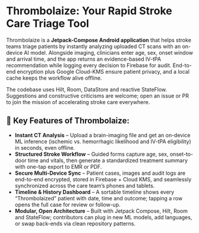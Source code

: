 <h1>Thrombolaize: Your Rapid Stroke Care Triage Tool</h1>

<p>Thrombolaize is a <b>Jetpack-Compose Android application</b> that helps stroke teams triage patients by instantly analyzing uploaded CT scans with an on-device AI model. Alongside imaging, clinicians enter age, sex, onset window and arrival time, and the app returns an evidence-based IV-tPA recommendation while logging every decision to Firebase for audit. End-to-end encryption plus Google Cloud-KMS ensure patient privacy, and a local cache keeps the workflow alive offline.</p>

<p>The codebase uses Hilt, Room, DataStore and reactive StateFlow. Suggestions and constructive criticisms are welcome; open an issue or PR to join the mission of accelerating stroke care everywhere.</p>

<h2>🧠 Key Features of Thrombolaize:</h2>
<ul>
  <li>
    <b>Instant CT Analysis</b> – Upload a brain-imaging file and get an on-device ML inference (ischemic vs. hemorrhagic likelihood and IV-tPA eligibility) in seconds, even offline.
  </li>
  <li>
    <b>Structured Stroke Workflow</b> – Guided forms capture age, sex, onset-to-door time and vitals, then generate a standardized treatment summary with one-tap export to EMR or PDF.
  </li>
  <li>
    <b>Secure Multi-Device Sync</b> – Patient cases, images and audit logs are end-to-end encrypted, stored in Firebase + Cloud KMS, and seamlessly synchronized across the care team’s phones and tablets.
  </li>
  <li>
    <b>Timeline & History Dashboard</b> – A sortable timeline shows every “Thrombolaized” patient with date, time and outcome; tapping a row opens the full case for review or follow-up.
  </li>
  <li>
    <b>Modular, Open Architecture</b> – Built with Jetpack Compose, Hilt, Room and StateFlow; contributors can plug in new ML models, add languages, or swap back-ends via clean repository patterns.
  </li>
</ul>
